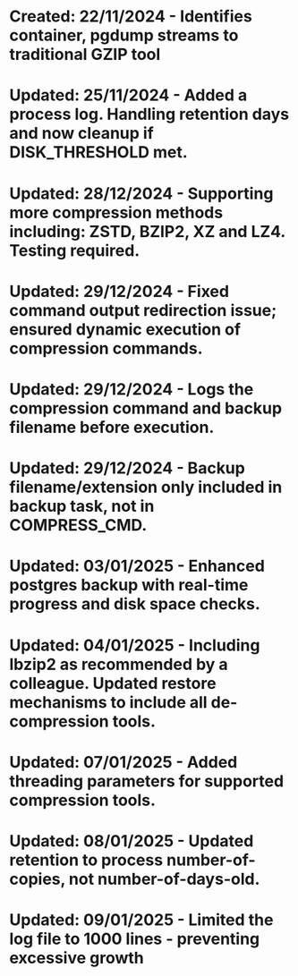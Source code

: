 # Created: 22/11/2024 - Identifies container, pgdump streams to traditional GZIP tool
# Updated: 25/11/2024 - Added a process log. Handling retention days and now cleanup if DISK_THRESHOLD met.
# Updated: 28/12/2024 - Supporting more compression methods including: ZSTD, BZIP2, XZ and LZ4. Testing required.
# Updated: 29/12/2024 - Fixed command output redirection issue; ensured dynamic execution of compression commands.
# Updated: 29/12/2024 - Logs the compression command and backup filename before execution.
# Updated: 29/12/2024 - Backup filename/extension only included in backup task, not in COMPRESS_CMD.
# Updated: 03/01/2025 - Enhanced postgres backup with real-time progress and disk space checks.
# Updated: 04/01/2025 - Including lbzip2 as recommended by a colleague. Updated restore mechanisms to include all de-compression tools.
# Updated: 07/01/2025 - Added threading parameters for supported compression tools.
# Updated: 08/01/2025 - Updated retention to process number-of-copies, not number-of-days-old.
# Updated: 09/01/2025 - Limited the log file to 1000 lines - preventing excessive growth